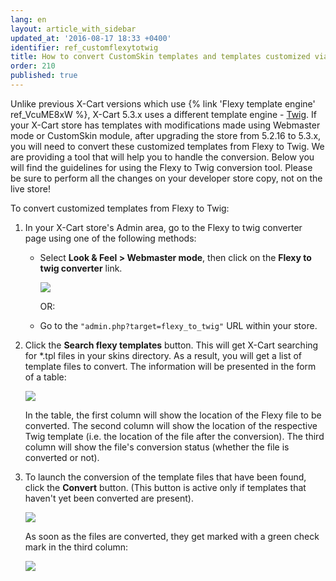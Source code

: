 ```yaml
---
lang: en
layout: article_with_sidebar
updated_at: '2016-08-17 18:33 +0400'
identifier: ref_customflexytotwig
title: How to convert CustomSkin templates and templates customized via Webmaster mode from Flexy to Twig
order: 210
published: true
---
```


Unlike previous X-Cart versions which use {% link 'Flexy template engine' ref_VcuME8xW %}, X-Cart 5.3.x uses a different template engine - [Twig](http://twig.sensiolabs.org/doc/templates.html). If your X-Cart store has templates with modifications made using Webmaster mode or CustomSkin module, after upgrading the store from 5.2.16 to 5.3.x, you will need to convert these customized templates from Flexy to Twig. We are providing a tool that will help you to handle the conversion. Below you will find the guidelines for using the Flexy to Twig conversion tool. Please be sure to perform all the changes on your developer store copy, not on the live store!

To convert customized templates from Flexy to Twig:

1.  In your X-Cart store's Admin area, go to the Flexy to twig converter page using one of the following methods:
    -   Select **Look & Feel > Webmaster mode**, then click on the **Flexy to twig converter** link. 

        ![]({{site.baseurl}}/attachments/ref_customflexytotwig/xc5_flexytwig_webmaster_mode.png)

        OR:
    -   Go to the `"admin.php?target=flexy_to_twig"` URL within your store.

2.  Click the **Search flexy templates** button. 
    This will get X-Cart searching for *.tpl files in your skins directory.
    As a result, you will get a list of template files to convert. The information will be presented in the form of a table:

    ![]({{site.baseurl}}/attachments/ref_customflexytotwig/xc5_flexytwig_templates4conversion0.png)

    In the table, the first column will show the location of the Flexy file to be converted. The second column will show the location of the respective Twig template (i.e. the location of the file after the conversion). The third column will show the file's conversion status (whether the file is converted or not). 

3.  To launch the conversion of the template files that have been found, click the **Convert** button. (This button is active only if templates that haven't yet been converted are present). 

    ![]({{site.baseurl}}/attachments/ref_customflexytotwig/xc5_flexytwig_templates4conversion1.png)

    As soon as the files are converted, they get marked with a green check mark in the third column:

    ![]({{site.baseurl}}/attachments/ref_customflexytotwig/xc5_flexytwig_templates4conversion.png)